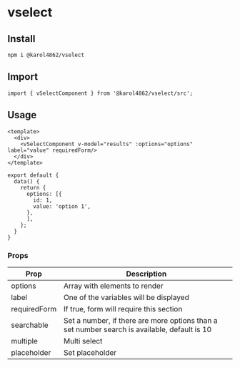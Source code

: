 # vselect

## Install
```
npm i @karol4862/vselect
```
## Import 
```
import { vSelectComponent } from '@karol4862/vselect/src';
```
## Usage

```
<template>
  <div>
    <vSelectComponent v-model="results" :options="options" label="value" requiredForm/>
  </div>
</template>
```
```
export default {
  data() {
    return {
      options: [{
        id: 1,
        value: 'option 1',
      },
      ],
    };
  }
}
```

### Props

| Prop | Description |
| --- | --- |
| options | Array with elements to render |
| label | One of the variables will be displayed|
| requiredForm | If true, form will require this section |
| searchable | Set a number, if there are more options than a set number search is available, default is 10 |
| multiple | Multi select |
| placeholder | Set placeholder |
